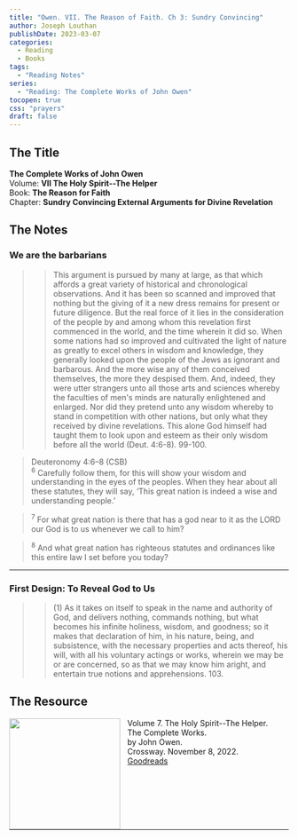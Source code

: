 ```yaml
---
title: "Owen. VII. The Reason of Faith. Ch 3: Sundry Convincing"
author: Joseph Louthan
publishDate: 2023-03-07
categories:
  - Reading
  - Books
tags:
  - "Reading Notes"
series:
  - "Reading: The Complete Works of John Owen"
tocopen: true
css: "prayers"
draft: false
---
```


## The Title

**The Complete Works of John Owen**  
Volume: **VII The Holy Spirit--The Helper**  
Book: **The Reason for Faith**  
Chapter: **Sundry Convincing External Arguments for Divine Revelation**

## The Notes

### We are the barbarians

>>This argument is pursued by many at large, as that which affords a great variety of historical and chronological observations. And it has been so scanned and improved that nothing but the giving of it a new dress remains for present or future diligence. But the real force of it lies in the consideration of the people by and among whom this revelation first commenced in the world, and the time wherein it did so. When some nations had so improved and cultivated the light of nature as greatly to excel others in wisdom and knowledge, they generally looked upon the people of the Jews as ignorant and barbarous. And the more wise any of them conceived themselves, the more they despised them. And, indeed, they were utter strangers unto all those arts and sciences whereby the faculties of men's minds are naturally enlightened and enlarged. Nor did they pretend unto any wisdom whereby to stand in competition with other nations, but only what they received by divine revelations. This alone God himself had taught them to look upon and esteem as their only wisdom before all the world (Deut. 4:6-8). 99-100. 

>Deuteronomy 4:6–8 (CSB)  
><sup>6</sup> Carefully follow them, for this will show your wisdom and understanding in the eyes of the peoples. When they hear about all these statutes, they will say, ‘This great nation is indeed a wise and understanding people.’ 

><sup>7</sup> For what great nation is there that has a god near to it as the LORD our God is to us whenever we call to him? 

><sup>8</sup> And what great nation has righteous statutes and ordinances like this entire law I set before you today?

---

### First Design: To Reveal God to Us

>>(1) As it takes on itself to speak in the name and authority of God, and delivers nothing, commands nothing, but what becomes his infinite holiness, wisdom, and goodness; so it makes that declaration of him, in his nature, being, and subsistence, with the necessary properties and acts thereof, his will, with all his voluntary actings or works, wherein we may be or are concerned, so as that we may know him aright, and entertain true notions and apprehensions. 103.

## The Resource

<p style="clear:both;">

<img src="https://theologic.us/images/resources/book-owen-tcw-07-the-helper.jpg" align="left" width="200" style="padding-right: 10px" />  Volume 7. The Holy Spirit--The Helper.  
The Complete Works.  
by John Owen.  
Crossway. November 8, 2022.   
[Goodreads](https://www.goodreads.com/book/show/60354441-the-holy-spirit?from_search=true&from_srp=true&qid=nA4DypqmnH&rank=9)

<p style="clear:both;">

---
